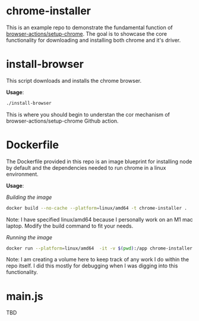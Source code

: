 # chrome-installer

This is an example repo to demonstrate the fundamental function of [browser-actions/setup-chrome](https://github.com/browser-actions/setup-chrome/tree/master). The goal is to showcase the core functionality for downloading and installing both chrome and it's driver.

# install-browser

This script downloads and installs the chrome browser.

**Usage**:

```bash
./install-browser
```

This is where you should begin to understan the cor mechanism of browser-actions/setup-chrome Github action.

# Dockerfile

The Dockerfile provided in this repo is an image blueprint for installing node by default and the dependencies needed to run chrome in a linux environment.

**Usage**:

*Building the image*

```bash
docker build --no-cache --platform=linux/amd64 -t chrome-installer .
```

Note: I have specified linux/amd64 because I personally work on an M1 mac laptop. Modify the build command to fit your needs.

*Running the image*

```bash
docker run --platform=linux/amd64  -it -v $(pwd):/app chrome-installer
```

Note: I am creating a volume here to keep track of any work I do within the repo itself. I did this mostly for debugging when I was digging into this functionality.

# main.js

TBD
